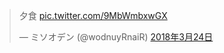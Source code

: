 <blockquote class="twitter-tweet" data-lang="ja"><p lang="ja" dir="ltr">夕食 <a href="https://t.co/9MbWmbxwGX">pic.twitter.com/9MbWmbxwGX</a></p>&mdash; ミソオデン (@wodnuyRnaiR) <a href="https://twitter.com/wodnuyRnaiR/status/977500688279154688?ref_src=twsrc%5Etfw">2018年3月24日</a></blockquote>
